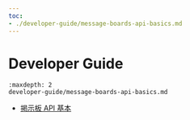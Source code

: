 ```yaml
---
toc:
- ./developer-guide/message-boards-api-basics.md
---
```

# Developer Guide

```{toctree}
:maxdepth: 2
developer-guide/message-boards-api-basics.md
```

* [掲示板 API 基本](./developer-guide/message-boards-api-basics.md)
